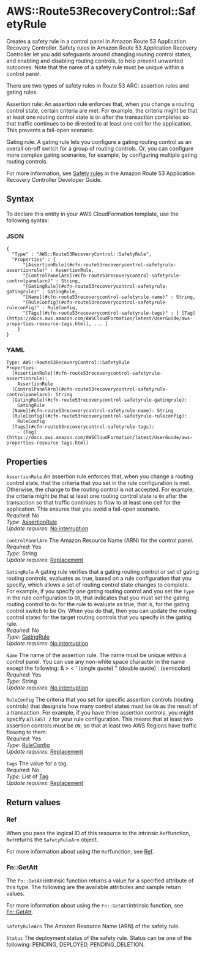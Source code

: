 # AWS::Route53RecoveryControl::SafetyRule<a name="aws-resource-route53recoverycontrol-safetyrule"></a>

Creates a safety rule in a control panel in Amazon Route 53 Application Recovery Controller\. Safety rules in Amazon Route 53 Application Recovery Controller let you add safeguards around changing routing control states, and enabling and disabling routing controls, to help prevent unwanted outcomes\. Note that the name of a safety rule must be unique within a control panel\.

There are two types of safety rules in Route 53 ARC: assertion rules and gating rules\. 

Assertion rule: An assertion rule enforces that, when you change a routing control state, certain criteria are met\. For example, the criteria might be that at least one routing control state is `On` after the transaction completes so that traffic continues to be directed to at least one cell for the application\. This prevents a fail\-open scenario\.

Gating rule: A gating rule lets you configure a gating routing control as an overall on\-off switch for a group of routing controls\. Or, you can configure more complex gating scenarios, for example, by configuring multiple gating routing controls\.

For more information, see [Safety rules](https://docs.aws.amazon.com/r53recovery/latest/dg/routing-control.safety-rules.html) in the Amazon Route 53 Application Recovery Controller Developer Guide\.

## Syntax<a name="aws-resource-route53recoverycontrol-safetyrule-syntax"></a>

To declare this entity in your AWS CloudFormation template, use the following syntax:

### JSON<a name="aws-resource-route53recoverycontrol-safetyrule-syntax.json"></a>

```
{
  "Type" : "AWS::Route53RecoveryControl::SafetyRule",
  "Properties" : {
      "[AssertionRule](#cfn-route53recoverycontrol-safetyrule-assertionrule)" : AssertionRule,
      "[ControlPanelArn](#cfn-route53recoverycontrol-safetyrule-controlpanelarn)" : String,
      "[GatingRule](#cfn-route53recoverycontrol-safetyrule-gatingrule)" : GatingRule,
      "[Name](#cfn-route53recoverycontrol-safetyrule-name)" : String,
      "[RuleConfig](#cfn-route53recoverycontrol-safetyrule-ruleconfig)" : RuleConfig,
      "[Tags](#cfn-route53recoverycontrol-safetyrule-tags)" : [ [Tag](https://docs.aws.amazon.com/AWSCloudFormation/latest/UserGuide/aws-properties-resource-tags.html), ... ]
    }
}
```

### YAML<a name="aws-resource-route53recoverycontrol-safetyrule-syntax.yaml"></a>

```
Type: AWS::Route53RecoveryControl::SafetyRule
Properties: 
  [AssertionRule](#cfn-route53recoverycontrol-safetyrule-assertionrule): 
    AssertionRule
  [ControlPanelArn](#cfn-route53recoverycontrol-safetyrule-controlpanelarn): String
  [GatingRule](#cfn-route53recoverycontrol-safetyrule-gatingrule): 
    GatingRule
  [Name](#cfn-route53recoverycontrol-safetyrule-name): String
  [RuleConfig](#cfn-route53recoverycontrol-safetyrule-ruleconfig): 
    RuleConfig
  [Tags](#cfn-route53recoverycontrol-safetyrule-tags): 
    - [Tag](https://docs.aws.amazon.com/AWSCloudFormation/latest/UserGuide/aws-properties-resource-tags.html)
```

## Properties<a name="aws-resource-route53recoverycontrol-safetyrule-properties"></a>

`AssertionRule`  <a name="cfn-route53recoverycontrol-safetyrule-assertionrule"></a>
An assertion rule enforces that, when you change a routing control state, that the criteria that you set in the rule configuration is met\. Otherwise, the change to the routing control is not accepted\. For example, the criteria might be that at least one routing control state is `On` after the transaction so that traffic continues to flow to at least one cell for the application\. This ensures that you avoid a fail\-open scenario\.  
*Required*: No  
*Type*: [AssertionRule](aws-properties-route53recoverycontrol-safetyrule-assertionrule.md)  
*Update requires*: [No interruption](https://docs.aws.amazon.com/AWSCloudFormation/latest/UserGuide/using-cfn-updating-stacks-update-behaviors.html#update-no-interrupt)

`ControlPanelArn`  <a name="cfn-route53recoverycontrol-safetyrule-controlpanelarn"></a>
The Amazon Resource Name \(ARN\) for the control panel\.  
*Required*: Yes  
*Type*: String  
*Update requires*: [Replacement](https://docs.aws.amazon.com/AWSCloudFormation/latest/UserGuide/using-cfn-updating-stacks-update-behaviors.html#update-replacement)

`GatingRule`  <a name="cfn-route53recoverycontrol-safetyrule-gatingrule"></a>
A gating rule verifies that a gating routing control or set of gating routing controls, evaluates as true, based on a rule configuration that you specify, which allows a set of routing control state changes to complete\.  
For example, if you specify one gating routing control and you set the `Type` in the rule configuration to `OR`, that indicates that you must set the gating routing control to `On` for the rule to evaluate as true; that is, for the gating control switch to be On\. When you do that, then you can update the routing control states for the target routing controls that you specify in the gating rule\.  
*Required*: No  
*Type*: [GatingRule](aws-properties-route53recoverycontrol-safetyrule-gatingrule.md)  
*Update requires*: [No interruption](https://docs.aws.amazon.com/AWSCloudFormation/latest/UserGuide/using-cfn-updating-stacks-update-behaviors.html#update-no-interrupt)

`Name`  <a name="cfn-route53recoverycontrol-safetyrule-name"></a>
The name of the assertion rule\. The name must be unique within a control panel\. You can use any non\-white space character in the name except the following: & > < ' \(single quote\) " \(double quote\) ; \(semicolon\)  
*Required*: Yes  
*Type*: String  
*Update requires*: [No interruption](https://docs.aws.amazon.com/AWSCloudFormation/latest/UserGuide/using-cfn-updating-stacks-update-behaviors.html#update-no-interrupt)

`RuleConfig`  <a name="cfn-route53recoverycontrol-safetyrule-ruleconfig"></a>
The criteria that you set for specific assertion controls \(routing controls\) that designate how many control states must be `ON` as the result of a transaction\. For example, if you have three assertion controls, you might specify `ATLEAST 2` for your rule configuration\. This means that at least two assertion controls must be `ON`, so that at least two AWS Regions have traffic flowing to them\.   
*Required*: Yes  
*Type*: [RuleConfig](aws-properties-route53recoverycontrol-safetyrule-ruleconfig.md)  
*Update requires*: [Replacement](https://docs.aws.amazon.com/AWSCloudFormation/latest/UserGuide/using-cfn-updating-stacks-update-behaviors.html#update-replacement)

`Tags`  <a name="cfn-route53recoverycontrol-safetyrule-tags"></a>
The value for a tag\.  
*Required*: No  
*Type*: List of [Tag](https://docs.aws.amazon.com/AWSCloudFormation/latest/UserGuide/aws-properties-resource-tags.html)  
*Update requires*: [Replacement](https://docs.aws.amazon.com/AWSCloudFormation/latest/UserGuide/using-cfn-updating-stacks-update-behaviors.html#update-replacement)

## Return values<a name="aws-resource-route53recoverycontrol-safetyrule-return-values"></a>

### Ref<a name="aws-resource-route53recoverycontrol-safetyrule-return-values-ref"></a>

When you pass the logical ID of this resource to the intrinsic `Ref`function, `Ref`returns the `SafetyRuleArn` object\.

For more information about using the `Ref`function, see [Ref](https://docs.aws.amazon.com/AWSCloudFormation/latest/UserGuide/intrinsic-function-reference-ref.html)\.

### Fn::GetAtt<a name="aws-resource-route53recoverycontrol-safetyrule-return-values-fn--getatt"></a>

The `Fn::GetAtt`intrinsic function returns a value for a specified attribute of this type\. The following are the available attributes and sample return values\.

For more information about using the `Fn::GetAtt`intrinsic function, see [Fn::GetAtt](https://docs.aws.amazon.com/AWSCloudFormation/latest/UserGuide/intrinsic-function-reference-getatt.html)\.

#### <a name="aws-resource-route53recoverycontrol-safetyrule-return-values-fn--getatt-fn--getatt"></a>

`SafetyRuleArn`  <a name="SafetyRuleArn-fn::getatt"></a>
The Amazon Resource Name \(ARN\) of the safety rule\.

`Status`  <a name="Status-fn::getatt"></a>
The deployment status of the safety rule\. Status can be one of the following: PENDING, DEPLOYED, PENDING\_DELETION\.